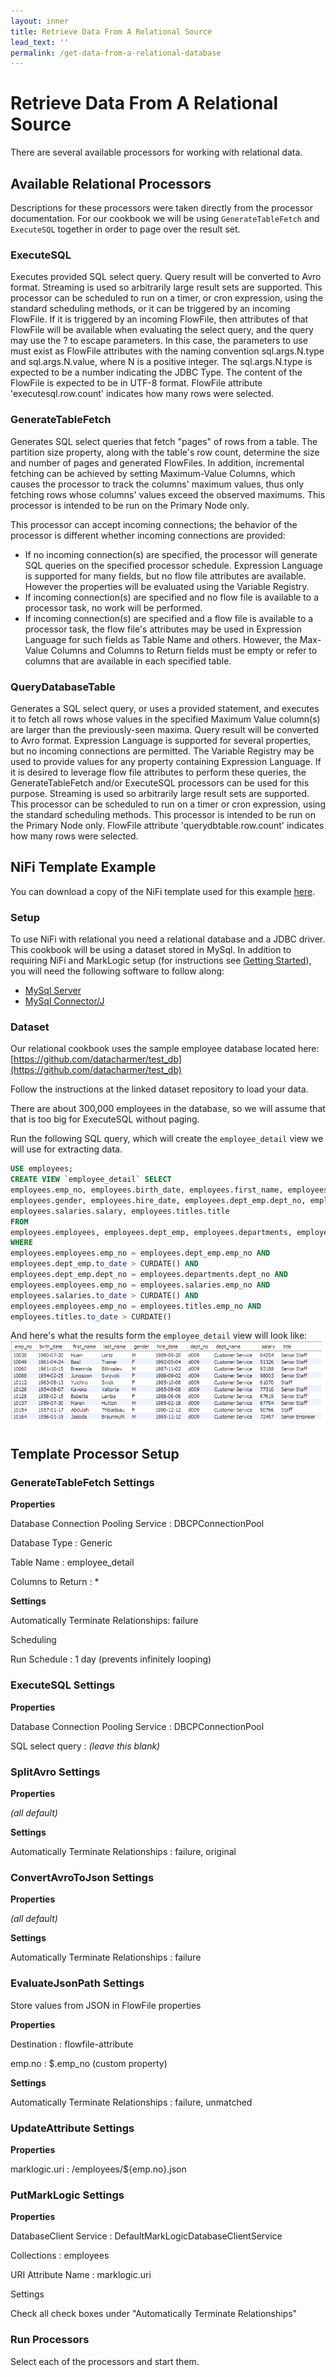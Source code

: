 ```yaml
---
layout: inner
title: Retrieve Data From A Relational Source
lead_text: ''
permalink: /get-data-from-a-relational-database
---
```


# Retrieve Data From A Relational Source

There are several available processors for working with relational data. 

## Available Relational Processors

Descriptions for these processors were taken directly from the processor documentation. For our cookbook we will be using `GenerateTableFetch` and `ExecuteSQL` together in order to page over the result set.

### ExecuteSQL

Executes provided SQL select query. Query result will be converted to Avro format. Streaming is used so arbitrarily large result sets are supported. This processor can be scheduled to run on a timer, or cron expression, using the standard scheduling methods, or it can be triggered by an incoming FlowFile. If it is triggered by an incoming FlowFile, then attributes of that FlowFile will be available when evaluating the select query, and the query may use the ? to escape parameters. In this case, the parameters to use must exist as FlowFile attributes with the naming convention sql.args.N.type and sql.args.N.value, where N is a positive integer. The sql.args.N.type is expected to be a number indicating the JDBC Type. The content of the FlowFile is expected to be in UTF-8 format. FlowFile attribute 'executesql.row.count' indicates how many rows were selected.

### GenerateTableFetch

Generates SQL select queries that fetch "pages" of rows from a table. The partition size property, along with the table's row count, determine the size and number of pages and generated FlowFiles. In addition, incremental fetching can be achieved by setting Maximum-Value Columns, which causes the processor to track the columns' maximum values, thus only fetching rows whose columns' values exceed the observed maximums. This processor is intended to be run on the Primary Node only.

This processor can accept incoming connections; the behavior of the processor is different whether incoming connections are provided:
  - If no incoming connection(s) are specified, the processor will generate SQL queries on the specified processor schedule. Expression Language is supported for many fields, but no flow file attributes are available. However the properties will be evaluated using the Variable Registry.
  - If incoming connection(s) are specified and no flow file is available to a processor task, no work will be performed.
  - If incoming connection(s) are specified and a flow file is available to a processor task, the flow file's attributes may be used in Expression Language for such fields as Table Name and others. However, the Max-Value Columns and Columns to Return fields must be empty or refer to columns that are available in each specified table.


### QueryDatabaseTable

Generates a SQL select query, or uses a provided statement, and executes it to fetch all rows whose values in the specified Maximum Value column(s) are larger than the previously-seen maxima. Query result will be converted to Avro format. Expression Language is supported for several properties, but no incoming connections are permitted. The Variable Registry may be used to provide values for any property containing Expression Language. If it is desired to leverage flow file attributes to perform these queries, the GenerateTableFetch and/or ExecuteSQL processors can be used for this purpose. Streaming is used so arbitrarily large result sets are supported. This processor can be scheduled to run on a timer or cron expression, using the standard scheduling methods. This processor is intended to be run on the Primary Node only. FlowFile attribute 'querydbtable.row.count' indicates how many rows were selected.

## NiFi Template Example

You can download a copy of the NiFi template used for this example <a href="./files/RelationalDatabaseToMarkLogic.xml" download>here</a>.

### Setup

To use NiFi with relational you need a relational database and a JDBC driver. This cookbook will be using a dataset stored in MySql. In addition to requiring NiFi and MarkLogic setup (for instructions see [Getting Started][getting-started]), you will need the following software to follow along:

 * [MySql Server][mysql-download]
 * [MySql Connector/J][mysql-connector-j]

### Dataset

Our relational cookbook uses the sample employee database located here:
[https://github.com/datacharmer/test_db](https://github.com/datacharmer/test_db)

Follow the instructions at the linked dataset repository to load your data.

There are about 300,000 employees in the database, so we will assume that that is too big for ExecuteSQL without paging.

Run the following SQL query, which will create the `employee_detail` view we will use for extracting data.

```sql
USE employees;
CREATE VIEW `employee_detail` SELECT 
employees.emp_no, employees.birth_date, employees.first_name, employees.last_name,
employees.gender, employees.hire_date, employees.dept_emp.dept_no, employees.departments.dept_name,
employees.salaries.salary, employees.titles.title
FROM 
employees.employees, employees.dept_emp, employees.departments, employees.salaries, employees.titles
WHERE 
employees.employees.emp_no = employees.dept_emp.emp_no AND
employees.dept_emp.to_date > CURDATE() AND
employees.dept_emp.dept_no = employees.departments.dept_no AND
employees.employees.emp_no = employees.salaries.emp_no AND
employees.salaries.to_date > CURDATE() AND
employees.employees.emp_no = employees.titles.emp_no AND
employees.titles.to_date > CURDATE()
```

And here's what the results form the `employee_detail` view will look like:
![Database results](./images/02-007-employee-details-results.png)

## Template Processor Setup

### GenerateTableFetch Settings

**Properties**

Database Connection Pooling Service
 : DBCPConnectionPool

Database Type
 : Generic

Table Name
 : employee_detail

Columns to Return
 : *

**Settings**

Automatically Terminate Relationships: failure

Scheduling

Run Schedule
 : 1 day (prevents infinitely looping)

### ExecuteSQL Settings

**Properties**

Database Connection Pooling Service
 : DBCPConnectionPool

SQL select query
 : *(leave this blank)*

### SplitAvro Settings

**Properties**

*(all default)*

**Settings**

Automatically Terminate Relationships
 : failure, original

### ConvertAvroToJson Settings

**Properties**

*(all default)*

**Settings**

Automatically Terminate Relationships
 : failure

### EvaluateJsonPath Settings

Store values from JSON in FlowFile properties

**Properties**

Destination
 : flowfile-attribute

emp.no
 : $.emp_no (custom property)

**Settings**

Automatically Terminate Relationships
 : failure, unmatched

### UpdateAttribute Settings

**Properties**

marklogic.uri
 : /employees/${emp.no}.json

### PutMarkLogic Settings

**Properties**

DatabaseClient Service
 : DefaultMarkLogicDatabaseClientService

Collections
 : employees

URI Attribute Name
 : marklogic.uri

Settings

Check all check boxes under "Automatically Terminate Relationships"

### Run Processors

Select each of the processors and start them.

[getting-started]: ./getting-started
[mysql-download]: https://dev.mysql.com/downloads/mysql/
[mysql-connector-j]: https://dev.mysql.com/downloads/connector/j/
